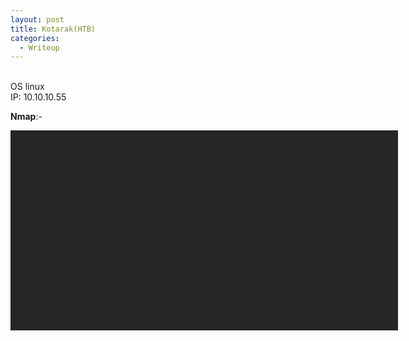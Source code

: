 ```yaml
---
layout: post
title: Kotarak(HTB)
categories:
  - Writeup
---
```


<br>OS linux
<br>IP: 10.10.10.55


**Nmap**:-
<font size="1">
<div style="height:300px;width:600px;overflow:auto;background-color:#262626;color:White;scrollbar-base-color:gold;font-family:monospace;padding:10px;">
